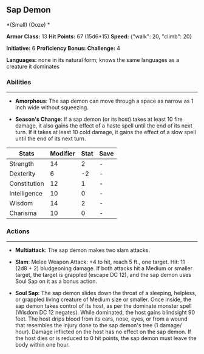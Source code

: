 ## Sap Demon
*(Small) (Ooze) *

**Armor Class:** 13
**Hit Points:** 67 (15d6+15)
**Speed:** {"walk": 20, "climb": 20}

**Initiative:** 6
**Proficiency Bonus:**
**Challenge:** 4

**Languages:** none in its natural form; knows the same languages as a creature it dominates

### Abilities
 --- 
- **Amorphous**: The sap demon can move through a space as narrow as 1 inch wide without squeezing.

- **Season's Change**: If a sap demon (or its host) takes at least 10 fire damage, it also gains the effect of a haste spell until the end of its next turn. If it takes at least 10 cold damage, it gains the effect of a slow spell until the end of its next turn.



| Stats | Modifier | Stat | Save
| ---- | ---- | ---- | ---- |
| Strength | 14 | 2 | - |
| Dexterity | 6 | -2 | - |
| Constitution | 12 | 1 | - |
| Intelligence | 10 | 0 | - |
| Wisdom | 14 | 2 | - |
| Charisma | 10 | 0 | - |

### Actions
 --- 
- **Multiattack**: The sap demon makes two slam attacks.

- **Slam**: Melee Weapon Attack: +4 to hit, reach 5 ft., one target. Hit: 11 (2d8 + 2) bludgeoning damage. If both attacks hit a Medium or smaller target, the target is grappled (escape DC 12), and the sap demon uses Soul Sap on it as a bonus action.

- **Soul Sap**: The sap demon slides down the throat of a sleeping, helpless, or grappled living creature of Medium size or smaller. Once inside, the sap demon takes control of its host, as per the dominate monster spell (Wisdom DC 12 negates). While dominated, the host gains blindsight 90 feet. The host drips blood from its ears, nose, eyes, or from a wound that resembles the injury done to the sap demon's tree (1 damage/ hour). Damage inflicted on the host has no effect on the sap demon. If the host dies or is reduced to 0 hit points, the sap demon must leave the body within one hour.


